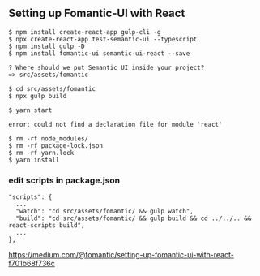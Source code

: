 ## Setting up Fomantic-UI with React

```
$ npm install create-react-app gulp-cli -g
$ npx create-react-app test-semantic-ui --typescript
$ npm install gulp -D
$ npm install fomantic-ui semantic-ui-react --save
```

```
? Where should we put Semantic UI inside your project?
=> src/assets/fomantic
```

```
$ cd src/assets/fomantic
$ npx gulp build
```

```
$ yarn start

error: could not find a declaration file for module 'react'

$ rm -rf node_modules/
$ rm -rf package-lock.json
$ rm -rf yarn.lock
$ yarn install
```

### edit scripts in package.json

```
"scripts": {
  ...
  "watch": "cd src/assets/fomantic/ && gulp watch",
  "build": "cd src/assets/fomantic/ && gulp build && cd ../../.. && react-scripts build",
  ...
},
```


https://medium.com/@fomantic/setting-up-fomantic-ui-with-react-f701b68f736c